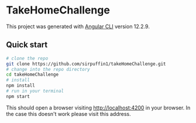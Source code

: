 # TakeHomeChallenge

This project was generated with [Angular CLI](https://github.com/angular/angular-cli) version 12.2.9.

## Quick start

```bash
# clone the repo
git clone https://github.com/sirpuffin1/takeHomeChallenge.git
# change into the repo directory
cd takeHomeChallenge
# install
npm install
# run in your terminal
npm start
```
This should open a browser visiting [http://localhost:4200](http:localhost:4200) in your browser.
In the case this doesn't work please visit this address.
